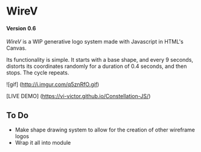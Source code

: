# WireV
#### Version 0.6

_WireV_ is a WIP generative logo system made with Javascript in HTML's Canvas.

Its functionality is simple. It starts with a base shape, and every 9 seconds, distorts its coordinates randomly for a duration of 0.4 seconds, and then stops. The cycle repeats.

![gif] (http://i.imgur.com/q5znRfO.gif)

[LIVE DEMO] (https://vi-victor.github.io/Constellation-JS/)

## To Do

* Make shape drawing system to allow for the creation of other wireframe logos
* Wrap it all into module